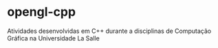 # opengl-cpp
Atividades desenvolvidas em C++ durante a disciplinas de Computação Gráfica na Universidade La Salle
